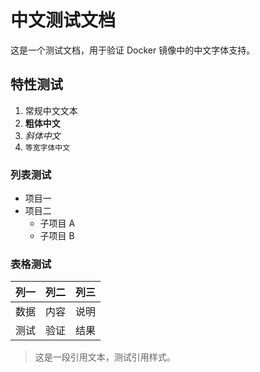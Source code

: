# 中文测试文档

这是一个测试文档，用于验证 Docker 镜像中的中文字体支持。

## 特性测试

1. 常规中文文本
2. **粗体中文**
3. *斜体中文*
4. `等宽字体中文`

### 列表测试

- 项目一
- 项目二
  - 子项目 A
  - 子项目 B

### 表格测试

| 列一 | 列二 | 列三 |
|------|------|------|
| 数据 | 内容 | 说明 |
| 测试 | 验证 | 结果 |

> 这是一段引用文本，测试引用样式。 